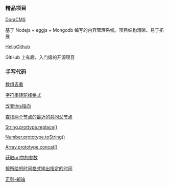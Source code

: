 ### 精品项目

[DoraCMS](https://github.com/doramart/DoraCMS)

基于 Nodejs + eggjs + Mongodb 编写的内容管理系统。项目结构清晰、易于拓展

[HelloGithub](hellogithub.com/)

GitHub 上有趣、入门级的开源项目

### 手写代码

[数组去重](docs/手写/README.md#数组去重)

[字符串转驼峰格式](docs/手写/README.md#字符串转驼峰格式)

[改变this指向](docs/手写/README.md#改变this指向)

[查找两个节点的最近的共同父节点](docs/手写/README.md#查找两个节点的最近的共同父节点)

[String.prottype.replace()](docs/手写/README.md#String.prottype.replace())

[Number.prototype.toString()](docs/手写/README.md#Number.prototype.toString())

[Array.prototype.concat()](docs/手写/README.md#Array.prototype.concat())

[获取url中的参数](docs/手写/README.md#获取url中的参数)

[按所给的时间格式输出指定的时间](docs/手写/README.md#按所给的时间格式输出指定的时间)

[正则-邮箱](docs/常见正则/README.md#isAvailableEmail)

